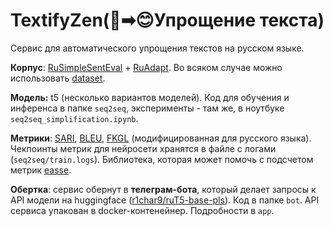 # TextifyZen(🤬➡😊Упрощение текста)

Сервис для автоматического упрощения текстов на русском языке. 

**Корпус**: [RuSimpleSentEval](https://github.com/dialogue-evaluation/RuSimpleSentEval) + [RuAdapt](https://github.com/Digital-Pushkin-Lab/RuAdapt).
Во всяком случае можно использовать [dataset](https://huggingface.co/datasets/r1char9/simplification).


**Модель:** t5 (несколько вариантов моделей). 
Код для обучения и инференса в папке `seq2seq`, эксперименты - там же, в ноутбуке `seq2seq_simplification.ipynb`.

**Метрики**: [SARI](https://aclanthology.org/Q16-1029.pdf), [BLEU](http://aclanthology.lst.uni-saarland.de/P02-1040/), [FKGL](https://www.semanticscholar.org/paper/Derivation-of-New-Readability-Formulas-%28Automated-Kincaid-Fishburne/26d5981f7da4b508961aea01d53cd60e2202ff2d) (модифицированная для русского языка). 
Чекпоинты метрик для нейросети хранятся в файле с логами (`seq2seq/train.logs`).
Библиотека, которая может помочь с подсчетом метрик [easse](https://github.com/feralvam/easse.git).

**Обертка**: cервис обернут в **телеграм-бота**, который делает запросы к API модели на huggingface ([r1char9/ruT5-base-pls](https://api-inference.huggingface.co/models/r1char9/ruT5-base-pls)). 
Код в папке `bot`.
API сервиса упакован в docker-контенейнер. Подробности в `app`.


